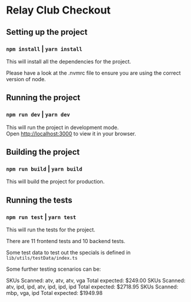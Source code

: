 # Relay Club Checkout

## Setting up the project

### `npm install` | `yarn install`

This will install all the dependencies for the project.

Please have a look at the .nvmrc file to ensure you are using the correct version of node.

## Running the project

### `npm run dev` | `yarn dev`

This will run the project in development mode.\
Open [http://localhost:3000](http://localhost:3000) to view it in your browser.

## Building the project

### `npm run build` | `yarn build`

This will build the project for production.

## Running the tests

### `npm run test` | `yarn test`

This will run the tests for the project.

There are 11 frontend tests and 10 backend tests.

Some test data to test out the specials is defined in `lib/utils/testData/index.ts`

Some further testing scenarios can be:

SKUs Scanned: atv, atv, atv, vga Total expected: $249.00
SKUs Scanned: atv, ipd, ipd, atv, ipd, ipd, ipd Total expected: $2718.95
SKUs Scanned: mbp, vga, ipd Total expected: $1949.98

